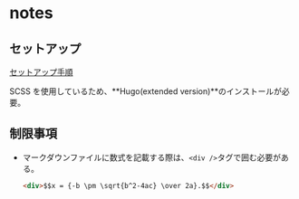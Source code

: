# notes

## セットアップ

[セットアップ手順](https://gohugo.io/getting-started/installing/)

SCSS を使用しているため、**Hugo(extended version)**のインストールが必要。

## 制限事項

- マークダウンファイルに数式を記載する際は、`<div />`タグで囲む必要がある。

  ```html
  <div>$$x = {-b \pm \sqrt{b^2-4ac} \over 2a}.$$</div>
  ```
